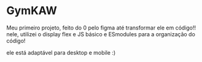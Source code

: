 # GymKAW
Meu primeiro projeto, feito do 0 pelo figma até transformar ele em código!! 
nele, utilizei o display flex e JS básico e ESmodules para a organização do código! 

ele está adaptável para desktop e mobile :)
